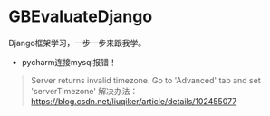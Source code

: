 # GBEvaluateDjango
Django框架学习，一步一步来跟我学。
- pycharm连接mysql报错！
> Server returns invalid timezone. Go to 'Advanced' tab and set 'serverTimezone' 
解决办法：https://blog.csdn.net/liuqiker/article/details/102455077


